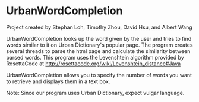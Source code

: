 # UrbanWordCompletion
Project created by Stephan Loh, Timothy Zhou, David Hsu, and Albert Wang

UrbanWordCompletion looks up the word given by the user and tries to find words similar to it on Urban Dictionary's popular page.
The program creates several threads to parse the html page and calculate the similarity between parsed words.
This program uses the Levenshtein algorithm provided by RosettaCode at http://rosettacode.org/wiki/Levenshtein_distance#Java 

UrbanWordCompletion allows you to specify the number of words you want to retrieve and displays them in a text box.

Note: Since our program uses Urban Dictionary, expect vulgar language.
